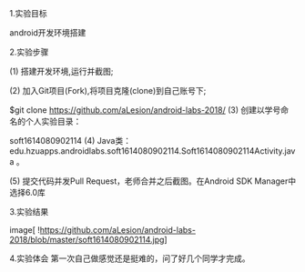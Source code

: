 1.实验目标

android开发环境搭建

2.实验步骤

(1) 搭建开发环境,运行并截图;

(2) 加入Git项目(Fork),将项目克隆(clone)到自己账号下;

$git clone https://github.com/aLesion/android-labs-2018/ (3) 创建以学号命名的个人实验目录：

soft1614080902114 (4) Java类：edu.hzuapps.androidlabs.soft1614080902114.Soft1614080902114Activity.java 。

(5) 提交代码并发Pull Request，老师合并之后截图。在Android SDK Manager中选择6.0库

3.实验结果

image[ !https://github.com/aLesion/android-labs-2018/blob/master/soft1614080902114.jpg]

4.实验体会 
第一次自己做感觉还是挺难的，问了好几个同学才完成。

